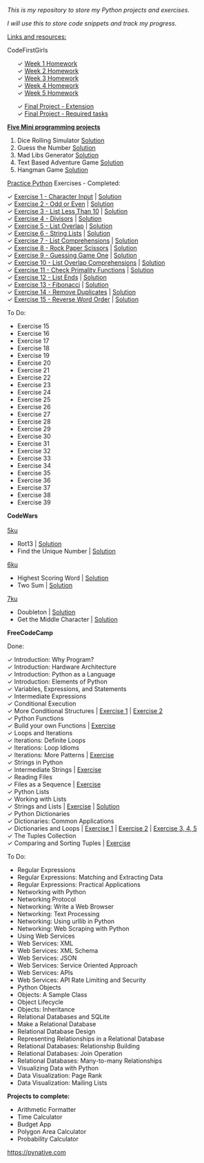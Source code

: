 <i>This is my repository to store my Python projects and exercises.

I will use this to store code snippets and track my progress.
</i>

<u>Links and resources:</u>

CodeFirstGirls
<ul>
&#10003; <a href = "cfg-homework-week1.py">Week 1 Homework</a><br>
&#10003; <a href = "cfg-homework-week2.py">Week 2 Homework</a><br>
&#10003; <a href = "cfg-homework-week3.py">Week 3 Homework</a><br>
&#10003; <a href = "cfg-homework-week4.py">Week 4 Homework</a><br>
&#10003; <a href = "cfg-homework-week5.py">Week 5 Homework</a><br>

&#10003; <a href = "https://github.com/bethk90/cfgFinalProject">Final Project - Extension</a><br>
&#10003; <a href = "cfg-finalproject-1.py">Final Project - Required tasks</a><br>

</ul>

<b><a href = "https://knightlab.northwestern.edu/2014/06/05/five-mini-programming-projects-for-the-python-beginner/">Five Mini programming projects</a></b>
<ol>
<li>Dice Rolling Simulator <a href = "exercise40.py">Solution</a></li>
<li>Guess the Number <a href = "exercise41.py">Solution</a></li>
<li>Mad Libs Generator <a href = "exercise41.py">Solution</a></li>
<li>Text Based Adventure Game <a href = "exercise45.py">Solution</a></li>
<li>Hangman Game <a href ="exercise44.py">Solution</a></li>
</ol>

<a href = "https://www.practicepython.org/">Practice Python</a> Exercises - Completed:

&#10003; <a href = https://www.practicepython.org/exercise/2014/01/29/01-character-input.html>Exercise 1 - Character Input</a> | <a href = "exercise20.py">Solution</a><br>
&#10003; <a href = https://www.practicepython.org/exercise/2014/02/05/02-odd-or-even.html>Exercise 2 - Odd or Even</a> | <a href = "exercise22.py">Solution</a><br>
&#10003; <a href = https://www.practicepython.org/exercise/2014/02/15/03-list-less-than-ten.html>Exercise 3 - List Less Than 10</a> | <a href = "exercise24.py">Solution</a><br>
&#10003; <a href = https://www.practicepython.org/exercise/2014/02/26/04-divisors.html>Exercise 4 - Divisors</a> | <a href = "exercise23.py">Solution</a><br>
&#10003; <a href = https://www.practicepython.org/exercise/2014/03/05/05-list-overlap.html>Exercise 5 - List Overlap</a> | <a href = "exercise25.py">Solution</a><br>
&#10003; <a href = https://www.practicepython.org/exercise/2014/03/12/06-string-lists.html>Exercise 6 - String Lists</a> | <a href = "exercise26.py">Solution</a><br>
&#10003; <a href = https://www.practicepython.org/exercise/2014/03/19/07-list-comprehensions.html>Exercise 7 - List Comprehensions</a> | <a href = "exercise27.py">Solution</a><br>
&#10003; <a href = https://www.practicepython.org/exercise/2014/03/26/08-rock-paper-scissors.html>Exercise 8 - Rock Paper Scissors</a> | <a href = "exercise28.py">Solution</a><br>
&#10003; <a href = https://www.practicepython.org/exercise/2014/04/02/09-guessing-game-one.html>Exercise 9 - Guessing Game One</a> | <a href = "exercise29.py">Solution</a><br>
&#10003; <a href = https://www.practicepython.org/exercise/2014/04/10/10-list-overlap-comprehensions.html>Exercise 10 - List Overlap Comprehensions</a> | <a href = "exercise30.py">Solution</a><br>
&#10003; <a href = https://www.practicepython.org/exercise/2014/04/16/11-check-primality-functions.html>Exercise 11 - Check Primality Functions</a> | <a href = "exercise31.py">Solution</a><br>
&#10003; <a href = https://www.practicepython.org/exercise/2014/04/25/12-list-ends.html>Exercise 12 - List Ends</a> | <a href = "exercise32.py">Solution</a><br>
&#10003; <a href = https://www.practicepython.org/exercise/2014/04/30/13-fibonacci.html>Exercise 13 - Fibonacci</a> | <a href = "exercise34.py">Solution</a><br>
&#10003; <a href = https://www.practicepython.org/exercise/2014/05/15/14-list-remove-duplicates.html>Exercise 14 - Remove Duplicates</a> | <a href = "exercise36.py">Solution</a><br>
&#10003; <a href = https://www.practicepython.org/exercise/2014/05/21/15-reverse-word-order.html>Exercise 15 - Reverse Word Order</a> | <a href = "exercise46.py">Solution</a><br>

To Do:

<ul>

<li>Exercise 15
<li>Exercise 16
<li>Exercise 17
<li>Exercise 18
<li>Exercise 19
<li>Exercise 20
<li>Exercise 21
<li>Exercise 22
<li>Exercise 23
<li>Exercise 24
<li>Exercise 25
<li>Exercise 26
<li>Exercise 27
<li>Exercise 28
<li>Exercise 29
<li>Exercise 30
<li>Exercise 31
<li>Exercise 32
<li>Exercise 33
<li>Exercise 34
<li>Exercise 35
<li>Exercise 36
<li>Exercise 37
<li>Exercise 38
<li>Exercise 39
</ul>

<b>CodeWars</b><br><br>
<u>5ku</u>
<ul>
<li>Rot13 | <a href = codewars4.py>Solution</a></li>
<li>Find the Unique Number | <a href = codewars5.py>Solution</a></li>

</ul>
<u>6ku</u>
<ul>
<li>Highest Scoring Word | <a href = codewars1.py>Solution</a></li>
<li>Two Sum | <a href = codewars6.py>Solution</a></li>

</ul>

<u>7ku</u>
<ul>
<li>Doubleton | <a href = codewars2.py>Solution</a></li>
<li>Get the Middle Character | <a href = codewars2.py>Solution</a></li>
</ul>

<b>FreeCodeCamp</b>

Done:

&#10003; Introduction: Why Program?<br>
&#10003; Introduction: Hardware Architecture<br>
&#10003; Introduction: Python as a Language<br>
&#10003; Introduction: Elements of Python<br>
&#10003; Variables, Expressions, and Statements<br>
&#10003; Intermediate Expressions<br>
&#10003; Conditional Execution<br>
&#10003; More Conditional Structures | <a href ="exercise4.py">Exercise 1</a> | <a href ="exercise4.py">Exercise 2</a><br> 
&#10003; Python Functions<br>
&#10003; Build your own Functions | <a href ="exercise4.py">Exercise</a><br>
&#10003; Loops and Iterations<br>
&#10003; Iterations: Definite Loops<br>
&#10003; Iterations: Loop Idioms<br>
&#10003; Iterations: More Patterns | <a href ="exercise7.py">Exercise</a><br>
&#10003; Strings in Python<br>
&#10003; Intermediate Strings | <a href ="exercise19.py">Exercise</a><br>
&#10003; Reading Files<br>
&#10003; Files as a Sequence | <a href = "exercise18.py">Exercise</a><br>
&#10003; Python Lists<br>
&#10003; Working with Lists<br>
&#10003; Strings and Lists | <a href = "https://www.youtube.com/watch?v=-9TfJF2dwHI">Exercise</a> | <a href = "exercise33.py">Solution</a><br>
&#10003; Python Dictionaries<br>
&#10003; Dictionaries: Common Applications<br>
&#10003; Dictionaries and Loops | <a href = "exercise35.py">Exercise 1</a> | <a href = "exercise37.py">Exercise 2</a> | <a href = "exercise38.py">Exercise 3, 4, 5</a><br>
&#10003; The Tuples Collection<br>
&#10003; Comparing and Sorting Tuples | <a href = "exercise39.py">Exercise</a><br>

To Do:

<uL>
<li>Regular Expressions
<li>Regular Expressions: Matching and Extracting Data
<li>Regular Expressions: Practical Applications
<li>Networking with Python
<li>Networking Protocol
<li>Networking: Write a Web Browser
<li>Networking: Text Processing
<li>Networking: Using urllib in Python
<li>Networking: Web Scraping with Python
<li>Using Web Services
<li>Web Services: XML
<li>Web Services: XML Schema
<li>Web Services: JSON
<li>Web Services: Service Oriented Approach
<li>Web Services: APIs
<li>Web Services: API Rate Limiting and Security
<li>Python Objects
<li>Objects: A Sample Class
<li>Object Lifecycle
<li>Objects: Inheritance
<li>Relational Databases and SQLite
<li>Make a Relational Database
<li>Relational Database Design
<li>Representing Relationships in a Relational Database
<li>Relational Databases: Relationship Building
<li>Relational Databases: Join Operation
<li>Relational Databases: Many-to-many Relationships
<li>Visualizing Data with Python
<li>Data Visualization: Page Rank
<li>Data Visualization: Mailing Lists
</ul>

<b>Projects to complete:</b>

<ul>
<li>Arithmetic Formatter
<li>Time Calculator
<li>Budget App
<li>Polygon Area Calculator
<li>Probability Calculator
</ul>

https://pynative.com

